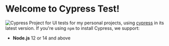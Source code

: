 # Welcome to Cypress Test!

![Cypress](https://www.cypress.io/static/cypress-io-logo-social-share-8fb8a1db3cdc0b289fad927694ecb415.png)
Project for UI tests for my personal projects, using [cypress](https://www.cypress.io/) in its latest version.
If you're using  `npm`  to install Cypress, we support:

-   **Node.js**  12 or 14 and above